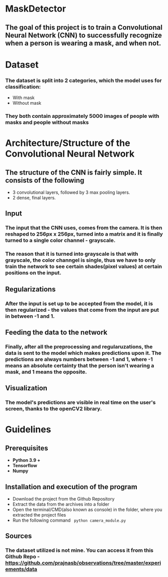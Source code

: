 # MaskDetector
 ## The goal of this project is to train a Convolutional Neural Network (CNN) to successfully recognize when a person is wearing a mask, and when not.



# Dataset
### The dataset is split into **2 categories**, which the model uses for classification:
<ul>
    <li>With mask</li>
    <li>Without mask</li>
</ul>

### They both contain approximately 5000 images of people with masks and people without masks

# Architecture/Structure of the Convolutional Neural Network
## The structure of the CNN is fairly simple. It consists of the following
<ul>
    <li>3 convolutional layers, followed by 3 max pooling layers. </li>
    <li>2 dense, final layers.</li>
</ul>

## **Input**

###  The input that the CNN uses, comes from the camera. It is then reshaped to 256px x 256px, turned into a matrix and it is finally turned to a single color channel - grayscale. 
### The reason that it is turned into grayscale is that with grayscale, the color channgel is single, thus we have to only train the network to see certain shades(pixel values) at certain positions on the input.

## **Regularizations**
### After the input is set up to be accepted from the model, it is then regularized - the values that come from the input are put in between -1 and 1. 

## **Feeding the data to the network**
### Finally, after all the preprocessing and regularuzations, the data is sent to the model which makes predictions upon it. The predictions are always numbers between -1 and 1, where -1 means an absolute certainty that the person isn't wearing a mask, and 1 means the opposite.

## **Visualization**
### The model's predictions are visible in real time on the user's screen, thanks to the openCV2 library.

# Guidelines
## **Prerequisites**
<ul>
<li>
    <strong> Python 3.9 +</strong>
</li>
<li>
    <strong> Tensorflow </strong>
</li>
<li>
    <strong> Numpy </strong>
</li>
</ul>


## **Installation and execution of the program**
<ul>
    <li> Download the project from the Github Repository </li>
    <li> Extract the data from the archives into a folder</li>
    <li> Open the terminal/CMD(also known as console) in the folder, where you extracted the project files</li>
    <li> Run the following command <code> python camera_module.py </code> </li>
</ul>

## Sources
### The dataset utilized **is not mine**. You can access it from this Github Repo - https://github.com/prajnasb/observations/tree/master/experiements/data
